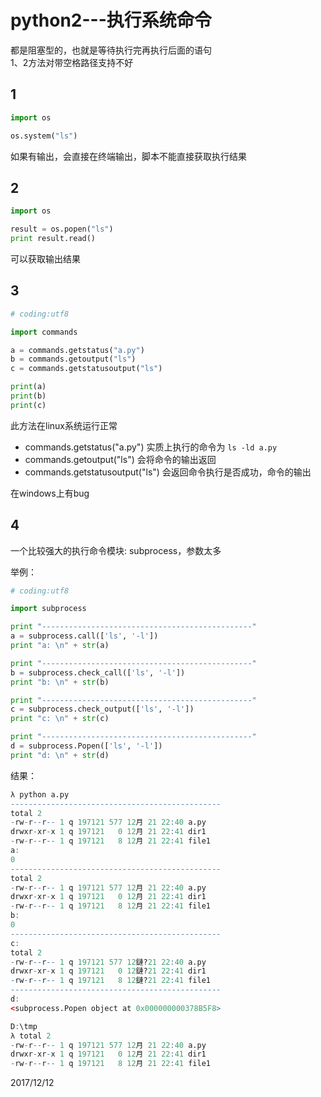# python2---执行系统命令

都是阻塞型的，也就是等待执行完再执行后面的语句  
1、2方法对带空格路径支持不好  

## 1
```python
import os

os.system("ls")  
```

如果有输出，会直接在终端输出，脚本不能直接获取执行结果  


## 2
```python
import os

result = os.popen("ls")
print result.read()
```

可以获取输出结果  


## 3
```python
# coding:utf8

import commands

a = commands.getstatus("a.py")
b = commands.getoutput("ls")
c = commands.getstatusoutput("ls")

print(a)
print(b)
print(c)
```

此方法在linux系统运行正常  
* commands.getstatus("a.py") 实质上执行的命令为 `ls -ld a.py`
* commands.getoutput("ls") 会将命令的输出返回
* commands.getstatusoutput("ls") 会返回命令执行是否成功，命令的输出

在windows上有bug  


## 4
一个比较强大的执行命令模块: subprocess，参数太多  

举例：  
```python
# coding:utf8

import subprocess

print "-----------------------------------------------"
a = subprocess.call(['ls', '-l'])
print "a: \n" + str(a)

print "-----------------------------------------------"
b = subprocess.check_call(['ls', '-l'])
print "b: \n" + str(b)

print "-----------------------------------------------"
c = subprocess.check_output(['ls', '-l'])
print "c: \n" + str(c)

print "-----------------------------------------------"
d = subprocess.Popen(['ls', '-l'])
print "d: \n" + str(d)
```
结果：  
```r
λ python a.py
-----------------------------------------------
total 2
-rw-r--r-- 1 q 197121 577 12月 21 22:40 a.py
drwxr-xr-x 1 q 197121   0 12月 21 22:41 dir1
-rw-r--r-- 1 q 197121   8 12月 21 22:41 file1
a:
0
-----------------------------------------------
total 2
-rw-r--r-- 1 q 197121 577 12月 21 22:40 a.py
drwxr-xr-x 1 q 197121   0 12月 21 22:41 dir1
-rw-r--r-- 1 q 197121   8 12月 21 22:41 file1
b:
0
-----------------------------------------------
c:
total 2
-rw-r--r-- 1 q 197121 577 12鏈?21 22:40 a.py
drwxr-xr-x 1 q 197121   0 12鏈?21 22:41 dir1
-rw-r--r-- 1 q 197121   8 12鏈?21 22:41 file1
-----------------------------------------------
d:
<subprocess.Popen object at 0x000000000378B5F8>

D:\tmp
λ total 2
-rw-r--r-- 1 q 197121 577 12月 21 22:40 a.py
drwxr-xr-x 1 q 197121   0 12月 21 22:41 dir1
-rw-r--r-- 1 q 197121   8 12月 21 22:41 file1
```

2017/12/12  
